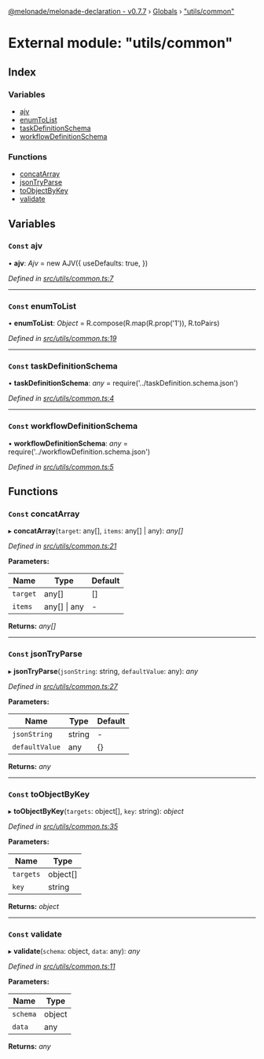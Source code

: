 [@melonade/melonade-declaration - v0.7.7](../README.md) › [Globals](../globals.md) › ["utils/common"](_utils_common_.md)

# External module: "utils/common"

## Index

### Variables

* [ajv](_utils_common_.md#const-ajv)
* [enumToList](_utils_common_.md#const-enumtolist)
* [taskDefinitionSchema](_utils_common_.md#const-taskdefinitionschema)
* [workflowDefinitionSchema](_utils_common_.md#const-workflowdefinitionschema)

### Functions

* [concatArray](_utils_common_.md#const-concatarray)
* [jsonTryParse](_utils_common_.md#const-jsontryparse)
* [toObjectByKey](_utils_common_.md#const-toobjectbykey)
* [validate](_utils_common_.md#const-validate)

## Variables

### `Const` ajv

• **ajv**: *Ajv* =  new AJV({
  useDefaults: true,
})

*Defined in [src/utils/common.ts:7](https://github.com/devit-tel/melonade-declaration/blob/3e3ea40/src/utils/common.ts#L7)*

___

### `Const` enumToList

• **enumToList**: *Object* =  R.compose(R.map(R.prop('1')), R.toPairs)

*Defined in [src/utils/common.ts:19](https://github.com/devit-tel/melonade-declaration/blob/3e3ea40/src/utils/common.ts#L19)*

___

### `Const` taskDefinitionSchema

• **taskDefinitionSchema**: *any* =  require('../taskDefinition.schema.json')

*Defined in [src/utils/common.ts:4](https://github.com/devit-tel/melonade-declaration/blob/3e3ea40/src/utils/common.ts#L4)*

___

### `Const` workflowDefinitionSchema

• **workflowDefinitionSchema**: *any* =  require('../workflowDefinition.schema.json')

*Defined in [src/utils/common.ts:5](https://github.com/devit-tel/melonade-declaration/blob/3e3ea40/src/utils/common.ts#L5)*

## Functions

### `Const` concatArray

▸ **concatArray**(`target`: any[], `items`: any[] | any): *any[]*

*Defined in [src/utils/common.ts:21](https://github.com/devit-tel/melonade-declaration/blob/3e3ea40/src/utils/common.ts#L21)*

**Parameters:**

Name | Type | Default |
------ | ------ | ------ |
`target` | any[] |  [] |
`items` | any[] &#124; any | - |

**Returns:** *any[]*

___

### `Const` jsonTryParse

▸ **jsonTryParse**(`jsonString`: string, `defaultValue`: any): *any*

*Defined in [src/utils/common.ts:27](https://github.com/devit-tel/melonade-declaration/blob/3e3ea40/src/utils/common.ts#L27)*

**Parameters:**

Name | Type | Default |
------ | ------ | ------ |
`jsonString` | string | - |
`defaultValue` | any |  {} |

**Returns:** *any*

___

### `Const` toObjectByKey

▸ **toObjectByKey**(`targets`: object[], `key`: string): *object*

*Defined in [src/utils/common.ts:35](https://github.com/devit-tel/melonade-declaration/blob/3e3ea40/src/utils/common.ts#L35)*

**Parameters:**

Name | Type |
------ | ------ |
`targets` | object[] |
`key` | string |

**Returns:** *object*

___

### `Const` validate

▸ **validate**(`schema`: object, `data`: any): *any*

*Defined in [src/utils/common.ts:11](https://github.com/devit-tel/melonade-declaration/blob/3e3ea40/src/utils/common.ts#L11)*

**Parameters:**

Name | Type |
------ | ------ |
`schema` | object |
`data` | any |

**Returns:** *any*
